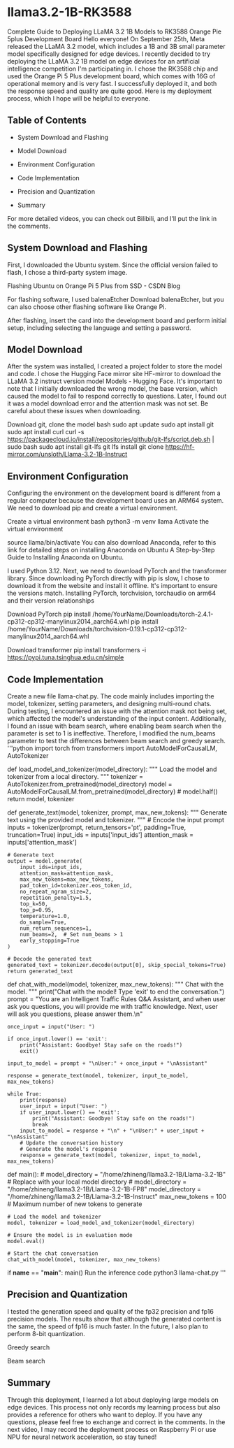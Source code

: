 # llama3.2-1B-RK3588
Complete Guide to Deploying LLaMA 3.2 1B Models to RK3588 Orange Pie 5plus Development Board
Hello everyone! On September 25th, Meta released the LLaMA 3.2 model, which includes a 1B and 3B small parameter model specifically designed for edge devices. I recently decided to try deploying the LLaMA 3.2 1B model on edge devices for an artificial intelligence competition I'm participating in. I chose the RK3588 chip and used the Orange Pi 5 Plus development board, which comes with 16G of operational memory and is very fast. I successfully deployed it, and both the response speed and quality are quite good. Here is my deployment process, which I hope will be helpful to everyone.

## Table of Contents

* System Download and Flashing

* Model Download

* Environment Configuration

* Code Implementation

* Precision and Quantization

* Summary

For more detailed videos, you can check out Bilibili, and I'll put the link in the comments.

## System Download and Flashing

First, I downloaded the Ubuntu system. Since the official version failed to flash, I chose a third-party system image.

Flashing Ubuntu on Orange Pi 5 Plus from SSD - CSDN Blog

For flashing software, I used balenaEtcher Download balenaEtcher, but you can also choose other flashing software like Orange Pi.

After flashing, insert the card into the development board and perform initial setup, including selecting the language and setting a password.

## Model Download

After the system was installed, I created a project folder to store the model and code. I chose the Hugging Face mirror site HF-mirror to download the LLaMA 3.2 instruct version model Models - Hugging Face. It's important to note that I initially downloaded the wrong model, the base version, which caused the model to fail to respond correctly to questions. Later, I found out it was a model download error and the attention mask was not set. Be careful about these issues when downloading.

Download git, clone the model
bash
sudo apt update
sudo apt install git
sudo apt install curl
curl -s https://packagecloud.io/install/repositories/github/git-lfs/script.deb.sh | sudo bash
sudo apt install git-lfs
git lfs install
git clone https://hf-mirror.com/unsloth/Llama-3.2-1B-Instruct  

## Environment Configuration

Configuring the environment on the development board is different from a regular computer because the development board uses an ARM64 system. We need to download pip and create a virtual environment.

Create a virtual environment
bash
python3 -m venv llama
Activate the virtual environment

source llama/bin/activate
You can also download Anaconda, refer to this link for detailed steps on installing Anaconda on Ubuntu A Step-by-Step Guide to Installing Anaconda on Ubuntu.

I used Python 3.12. Next, we need to download PyTorch and the transformer library. Since downloading PyTorch directly with pip is slow, I chose to download it from the website and install it offline. It's important to ensure the versions match. Installing PyTorch, torchvision, torchaudio on arm64 and their version relationships

Download PyTorch
pip install /home/YourName/Downloads/torch-2.4.1-cp312-cp312-manylinux2014_aarch64.whl
pip install /home/YourName/Downloads/torchvision-0.19.1-cp312-cp312-manylinux2014_aarch64.whl

Download transformer
pip install transformers -i https://pypi.tuna.tsinghua.edu.cn/simple

## Code Implementation
Create a new file llama-chat.py.
The code mainly includes importing the model, tokenizer, setting parameters, and designing multi-round chats. During testing, I encountered an issue with the attention mask not being set, which affected the model's understanding of the input content. Additionally, I found an issue with beam search, where enabling beam search when the parameter is set to 1 is ineffective. Therefore, I modified the num_beams parameter to test the differences between beam search and greedy search.
'''python
import torch
from transformers import AutoModelForCausalLM, AutoTokenizer

def load_model_and_tokenizer(model_directory):
    """
    Load the model and tokenizer from a local directory.
    """
    tokenizer = AutoTokenizer.from_pretrained(model_directory)
    model = AutoModelForCausalLM.from_pretrained(model_directory)
    # model.half()
    return model, tokenizer

def generate_text(model, tokenizer, prompt, max_new_tokens):
    """
    Generate text using the provided model and tokenizer.
    """
    # Encode the input prompt
    inputs = tokenizer(prompt, return_tensors='pt', padding=True, truncation=True)
    input_ids = inputs['input_ids']
    attention_mask = inputs['attention_mask']

    # Generate text
    output = model.generate(
        input_ids=input_ids,
        attention_mask=attention_mask,
        max_new_tokens=max_new_tokens,
        pad_token_id=tokenizer.eos_token_id,
        no_repeat_ngram_size=2,
        repetition_penalty=1.5,
        top_k=50,
        top_p=0.95,
        temperature=1.0,
        do_sample=True,
        num_return_sequences=1,
        num_beams=2,  # Set num_beams > 1
        early_stopping=True
    )

    # Decode the generated text
    generated_text = tokenizer.decode(output[0], skip_special_tokens=True)
    return generated_text

def chat_with_model(model, tokenizer, max_new_tokens):
    """
    Chat with the model.
    """
    print("Chat with the model! Type 'exit' to end the conversation.")
    prompt = "You are an Intelligent Traffic Rules Q&A Assistant, and when user ask you questions, you will provide me with traffic knowledge. Next, user will ask you questions, please answer them.\n"

    once_input = input("User: ")

    if once_input.lower() == 'exit':
        print("Assistant: Goodbye! Stay safe on the roads!")
        exit()

    input_to_model = prompt + "\nUser:" + once_input + "\nAssistant"

    response = generate_text(model, tokenizer, input_to_model, max_new_tokens)

    while True:
        print(response)
        user_input = input("User: ")
        if user_input.lower() == 'exit':
            print("Assistant: Goodbye! Stay safe on the roads!")
            break
        input_to_model = response + "\n" + "\nUser:" + user_input + "\nAssistant"
        # Update the conversation history
        # Generate the model's response
        response = generate_text(model, tokenizer, input_to_model, max_new_tokens)

def main():
    # model_directory = "/home/zhineng/llama3.2-1B/Llama-3.2-1B"  # Replace with your local model directory
    # model_directory = "/home/zhineng/llama3.2-1B/Llama-3.2-1B-FP8"
    model_directory = "/home/zhineng/llama3.2-1B/Llama-3.2-1B-Instruct"
    max_new_tokens = 100  # Maximum number of new tokens to generate

    # Load the model and tokenizer
    model, tokenizer = load_model_and_tokenizer(model_directory)

    # Ensure the model is in evaluation mode
    model.eval()

    # Start the chat conversation
    chat_with_model(model, tokenizer, max_new_tokens)

if __name__ == "__main__":
    main()
Run the inference code
python3 llama-chat.py
'''
## Precision and Quantization

I tested the generation speed and quality of the fp32 precision and fp16 precision models. The results show that although the generated content is the same, the speed of fp16 is much faster. In the future, I also plan to perform 8-bit quantization.

Greedy search

Beam search

## Summary

Through this deployment, I learned a lot about deploying large models on edge devices. This process not only records my learning process but also provides a reference for others who want to deploy. If you have any questions, please feel free to exchange and correct in the comments. In the next video, I may record the deployment process on Raspberry Pi or use NPU for neural network acceleration, so stay tuned!
